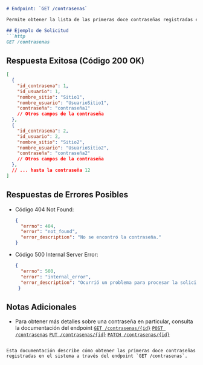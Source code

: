 
```markdown
# Endpoint: `GET /contrasenas`

Permite obtener la lista de las primeras doce contraseñas registradas en el sistema.

## Ejemplo de Solicitud
```http
GET /contrasenas
```

## Respuesta Exitosa (Código 200 OK)
```json
[
  {
    "id_contrasena": 1,
    "id_usuario": 1,
    "nombre_sitio": "Sitio1",
    "nombre_usuario": "UsuarioSitio1",
    "contraseña": "contraseña1"
    // Otros campos de la contraseña
  },
  {
    "id_contrasena": 2,
    "id_usuario": 2,
    "nombre_sitio": "Sitio2",
    "nombre_usuario": "UsuarioSitio2",
    "contraseña": "contraseña2"
    // Otros campos de la contraseña
  },
  // ... hasta la contraseña 12
]


```

## Respuestas de Errores Posibles
- Código 404 Not Found:

  ```json
  {
    "errno": 404,
    "error": "not_found",
    "error_description": "No se encontró la contraseña."
  }
  ```

- Código 500 Internal Server Error:
  ```json
  {
    "errno": 500,
    "error": "internal_error",
    "error_description": "Ocurrió un problema para procesar la solicitud"
   }

  ```

## Notas Adicionales

- Para obtener más detalles sobre una contraseña en particular, consulta la documentación del endpoint
[`GET /contrasenas/{id}`](./endpoints/get-contrasenas-id.md)
[`POST /contrasenas`](./endpoints/post-contrasenas.md)
[`PUT /contrasenas/{id}`](./endpoints/put-contrasenas-id.md)
[`PATCH /contrasenas/{id}`](./endpoints/patch-contrasenas-id.md)
```

Esta documentación describe cómo obtener las primeras doce contraseñas registradas en el sistema a través del endpoint `GET /contrasenas`.